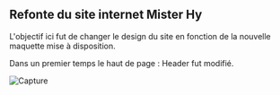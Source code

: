 ## Refonte du site internet Mister Hy

L'objectif ici fut de changer le design du site en fonction de la nouvelle maquette mise à disposition.

Dans un premier temps le haut de page : Header fut modifié.

![Capture](https://image.noelshack.com/fichiers/2019/14/3/1554294635-capture.png)
